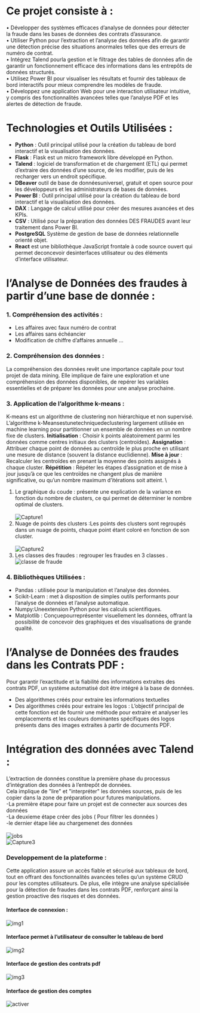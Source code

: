 # Ce projet consiste à : 
• Développer des systèmes efficaces d’analyse de données pour détecter la fraude dans les bases de données des contrats d’assurance. \
• Utiliser Python pour l’extraction et l’analyse des données afin de garantir une détection précise des situations anormales telles que des erreurs de numéro de contrat. \
• Intégrez Talend pourla gestion et le filtrage des tables de données afin de garantir un fonctionnement efficace des informations dans les entrepôts de données structurés. \
• Utilisez Power BI pour visualiser les résultats et fournir des tableaux de bord interactifs pour mieux comprendre les modèles de fraude. \
• Développez une application Web pour une interaction utilisateur intuitive, y compris des fonctionnalités avancées telles que l’analyse PDF et les alertes de détection de fraude. 

# Technologies et Outils Utilisées : 
- **Python** : Outil principal utilisé pour la création du tableau de bord interactif et la visualisation des données.
- **Flask** : Flask est un micro framework libre développé en Python.
- **Talend** : logiciel de transformation et de chargement (ETL) qui permet d’extraire des données d’une source, de les modifier, puis de les recharger vers un endroit spécifique.
- **DBeaver** outil de base de donnéesuniversel, gratuit et open source pour les développeurs et les administrateurs de bases de données.
- **Power BI** : Outil principal utilisé pour la création du tableau de bord interactif et la visualisation des données.
- **DAX** : Langage de calcul utilisé pour créer des mesures avancées et des KPIs.
- **CSV** : Utilisé pour la préparation des données DES FRAUDES avant leur traitement dans Power BI.
- **PostgreSQL** Système de gestion de base de données relationnelle orienté objet.
- **React**  est une bibliothèque JavaScript frontale à code source ouvert qui permet deconcevoir desinterfaces utilisateur ou des éléments d’interface utilisateur.

# l’Analyse de Données des fraudes à partir d’une base de donnée :

 ### **1. Compréhension des activités :**
 - Les affaires avec faux numéro de contrat
 - Les affaires sans échéancier
 - Modification de chiffre d’affaires annuelle ...
### **2. Compréhension des données :**
La compréhension des données revêt une importance capitale pour tout projet de data mining. Elle implique de faire une exploration et une compréhension des données disponibles, de repérer les variables essentielles et de préparer les données pour une analyse prochaine.
### **3. Application de l’algorithme k-means :**
K-means est un algorithme de clustering non hiérarchique et non supervisé. L’algorithme k-Meansestunetechniquedeclustering largement utilisée en machine learning pour partitionner un ensemble de données en un nombre fixe de clusters.
**Initialisation** : Choisir k points aléatoirement parmi les données comme centres initiaux des clusters (centroïdes). 
**Assignation** : Attribuer chaque point de données au centroïde le plus proche en utilisant une mesure de distance (souvent la distance euclidienne).
**Mise à jour** : Recalculer les centroïdes en prenant la moyenne des points assignés à chaque cluster.
**Répétition** : Répéter les étapes d’assignation et de mise à jour jusqu’à ce que les centroïdes ne changent plus de manière significative, ou qu’un nombre maximum d’itérations soit atteint. \
1. Le graphique du coude : présente une explication de la variance en fonction du nombre de clusters, ce qui permet de déterminer le nombre optimal de clusters. \
   \
![Capture1](https://github.com/user-attachments/assets/3c896896-a5bb-41c2-b0b4-43319affca0b)
2. Nuage de points des clusters :Les points des clusters sont regroupés dans un nuage de points, chaque point étant coloré en fonction de son cluster. \
\
![Capture2](https://github.com/user-attachments/assets/4921fb89-d48c-449b-8cc3-425ada0e7bef)
3. Les classes des fraudes : regrouper les fraudes en 3 classes .
![classe de fraude](https://github.com/user-attachments/assets/380abef6-f04f-4547-8a3b-0d1c28ef4c49)

### **4. Bibliothèques Utilisées :**
- Pandas : utilisée pour la manipulation et l’analyse des données.
- Scikit-Learn : met à disposition de simples outils performants pour l’analyse de données et l’analyse automatique.
- Numpy:Uneextension Python pour les calculs scientifiques.
- Matplotlib : Conçuepourreprésenter visuellement les données, offrant la possibilité de concevoir des graphiques et des visualisations de grande qualité.
# l’Analyse de Données des fraudes dans les Contrats PDF :
 Pour garantir l’exactitude et la fiabilité des informations extraites des contrats PDF, un système automatisé doit être intégré à la base de données.
 - Des algorithmes créés pour extraire les informations textuelles
 - Des algorithmes créés pour extraire les logos : L’objectif principal de cette fonction est de fournir une méthode pour extraire et analyser les emplacements et les couleurs dominantes spécifiques des logos présents dans des images extraites à partir de documents PDF.
# Intégration des données avec Talend :
L’extraction de données constitue la première phase du processus d’intégration des données à l’entrepôt de données. \
Cela implique de "lire" et "interpréter" les données sources, 
puis de les copier dans la zone de préparation pour futures manipulations. \
-La première étape pour faire un projet est de connecter aux sources des données \
-La deuxieme étape créer des jobs ( Pour filtrer les données ) \
-le dernier étape liée au chargemenet des données \
\
![jobs](https://github.com/user-attachments/assets/e50c4d0d-9c93-44e0-b4e0-da44f699459b)
\
![Capture3](https://github.com/user-attachments/assets/8b798004-5ea7-4b3b-8cb8-3973c398f2b5)
### Developpement de la plateforme : 
Cette application assure un accès fiable et sécurisé aux tableaux de bord, tout en offrant des fonctionnalités avancées telles qu’un système CRUD pour les comptes utilisateurs. De plus, elle intègre une analyse spécialisée pour la détection de fraudes dans les contrats PDF, renforçant ainsi la gestion proactive des risques et des données.
#### Interface de connexion : 
![img1](https://github.com/user-attachments/assets/288d6c34-6f78-41bd-8a4d-5eeae8ccceab)
#### Interface permet à l’utilisateur de consulter le tableau de bord
![img2](https://github.com/user-attachments/assets/05bb2466-6a65-436b-8673-93b705f335ce)
#### Interface de gestion des contrats pdf
![img3](https://github.com/user-attachments/assets/66e76570-3b2d-46f5-95e7-dca0f605446c)
#### Interface de gestion des comptes 
![activer](https://github.com/user-attachments/assets/566d2317-db88-4478-a9fd-b79326bf7f5f)


